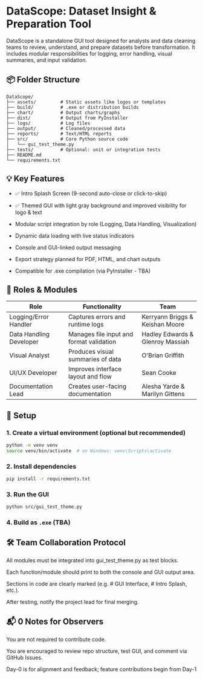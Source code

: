 # DataScope: Dataset Insight & Preparation Tool

DataScope is a standalone GUI tool designed for analysts and data cleaning teams to review, understand, and prepare datasets before transformation. It includes modular responsibilities for logging, error handling, visual summaries, and input validation.

## 📦 Folder Structure

```
DataScope/
├── assets/         # Static assets like logos or templates
├── build/          # .exe or distribution builds
├── chart/          # Output charts/graphs
├── dist/           # Output from PyInstaller
├── logs/           # Log files
├── output/         # Cleaned/processed data
├── reports/        # Text/HTML reports
├── src/            # Core Python source code
│   └── gui_test_theme.py
├── tests/          # Optional: unit or integration tests
├── README.md
└── requirements.txt
```

## 💡 Key Features

- ✅ Intro Splash Screen (9-second auto-close or click-to-skip)

- ✅ Themed GUI with light gray background and improved visibility for logo & text

- Modular script integration by role (Logging, Data Handling, Visualization)

- Dynamic data loading with live status indicators

- Console and GUI-linked output messaging

- Export strategy planned for PDF, HTML, and chart outputs

- Compatible for .exe compilation (via PyInstaller - TBA)


## 🧩 Roles & Modules

| Role                     | Functionality                            |  Team
|--------------------------|------------------------------------------|-------------------------------
| Logging/Error Handler    | Captures errors and runtime logs         | Kerryann Briggs & Keishan Moore
| Data Handling Developer  | Manages file input and format validation | Hadley Edwards & Glenroy Massiah
| Visual Analyst           | Produces visual summaries of data        | O'Brian Griffith
| UI/UX Developer          | Improves interface layout and flow       | Sean Cooke
| Documentation Lead       | Creates user-facing documentation        | Alesha Yarde & Marilyn Gittens

## 🚀 Setup

### 1. Create a virtual environment (optional but recommended)

```bash
python -m venv venv
source venv/bin/activate  # on Windows: venv\Scripts\activate
```

### 2. Install dependencies

```bash
pip install -r requirements.txt
```

### 3. Run the GUI

```bash
python src/gui_test_theme.py
```

### 4. Build as `.exe` (TBA)


## 🛠 Team Collaboration Protocol
All modules must be integrated into gui_test_theme.py as test blocks.

Each function/module should print to both the console and GUI output area.

Sections in code are clearly marked (e.g. # GUI Interface, # Intro Splash, etc.).

After testing, notify the project lead for final merging.


## 📬 0 Notes for Observers
You are not required to contribute code.

You are encouraged to review repo structure, test GUI, and comment via GitHub Issues.

Day-0 is for alignment and feedback; feature contributions begin from Day-1